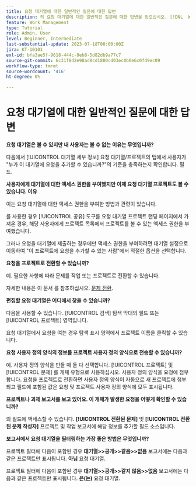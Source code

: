 ```yaml
---
title: 요청 대기열에 대한 일반적인 질문에 대한 답변
description: 의 요청 대기열에 대한 일반적인 질문에 대한 답변을 얻으십시오. [!DNL  Workfront].
feature: Work Management
type: Tutorial
role: Admin, User
level: Beginner, Intermediate
last-substantial-update: 2023-07-18T00:00:00Z
jira: KT-10101
exl-id: bfa3ae5f-9618-444c-9eb8-5d82db9a77c7
source-git-commit: 6c31f8d2e98ad8cd1880cd03ec0b0e6c0fd9ec09
workflow-type: tm+mt
source-wordcount: '416'
ht-degree: 0%

---
```


# 요청 대기열에 대한 일반적인 질문에 대한 답변

**요청 대기열은 볼 수 있지만 내 사용자는 볼 수 없는 이유는 무엇입니까?**

다음에서 [!UICONTROL 대기열 세부 정보] 요청 대기열/프로젝트의 탭에서 사용자가 &quot;누가 이 대기열에 요청을 추가할 수 있습니까?&quot;의 기준을 충족하는지 확인합니다. 필드.

**사용자에게 대기열에 대한 액세스 권한을 부여했지만 이제 요청 대기열 프로젝트도 볼 수 있습니다. 이유**

이는 요청 대기열에 대한 액세스 권한을 부여한 방법과 관련이 있습니다.

를 사용한 경우 [!UICONTROL 공유] 도구를 요청 대기열 프로젝트 랜딩 페이지에서 가져온 경우, 해당 사용자에게 프로젝트 목록에서 프로젝트를 볼 수 있는 액세스 권한을 부여했습니다.

그러나 요청을 대기열에 제출하는 경우에만 액세스 권한을 부여하려면 대기열 설정으로 이동하여 &quot;이 프로젝트에 요청을 추가할 수 있는 사람&quot;에서 적절한 옵션을 선택합니다.

**요청을 프로젝트로 전환할 수 있습니까?**

예. 필요한 사항에 따라 문제를 작업 또는 프로젝트로 전환할 수 있습니다.

자세한 내용은 이 문서 를 참조하십시오. [문제 전환](https://experienceleague.adobe.com/docs/workfront/using/manage-work/issues/convert-issues/convert-issues-overview.html?lang=en).

**편집할 요청 대기열은 어디에서 찾을 수 있습니까?**

다음을 사용할 수 있습니다. [!UICONTROL 검색] 탐색 막대의 필드 또는 [!UICONTROL 프로젝트] 영역입니다.

요청 대기열에서 요청을 여는 경우 탐색 표시 영역에서 프로젝트 이름을 클릭할 수 있습니다.

**요청 사용자 정의 양식의 정보를 프로젝트 사용자 정의 양식으로 전송할 수 있습니까?**

예. 사용자 정의 양식을 만들 때 둘 다 선택합니다. [!UICONTROL 프로젝트] 및 [!UICONTROL 문제] 를 개체 유형으로 사용하십시오. 사용자 정의 양식을 요청에 첨부합니다. 요청을 프로젝트로 전환하면 사용자 정의 양식이 자동으로 새 프로젝트에 첨부되고 필드에 포함된 값은 요청 및 프로젝트 사용자 정의 양식에 모두 표시됩니다.

**프로젝트나 과제 보고서를 보고 있어요. 이 개체가 발생한 요청을 어떻게 확인할 수 있습니까?**

의 필드에 액세스할 수 있습니다. **[!UICONTROL 전환된 문제]** 및 **[!UICONTROL 전환된 문제 작성자]** 프로젝트 및 작업 보고서에 해당 정보를 추가할 필드 소스입니다.

**보고서에서 요청 대기열을 필터링하는 가장 좋은 방법은 무엇입니까?**

프로젝트 필터에 다음이 포함된 경우 **대기열>>공개>>같음>>없음** 보고서에는 다음과 같은 프로젝트만 표시됩니다. **아님** 요청 대기열.

프로젝트 필터에 다음이 포함된 경우 **대기열>>공개>>같지 않음>>없음** 보고서에는 다음과 같은 프로젝트만 표시됩니다. **은(는)** 요청 대기열.

